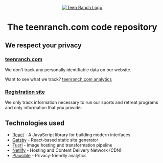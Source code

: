 <p align="center">
<a href="https://teenranch.com">
<img alt="Teen Ranch Logo" src="./src/components/Header/teenRanchLogo_lightBGR.svg" />
</a>
<h1 align="center">
The teenranch.com code repository
</h1>
</p>

## We respect your privacy

### [teenranch.com](https://teenranch.com)
We don't track any personally identifiable data on our website. 

Want to see what we track? [teenranch.com analytics](https://plausible.io/teenranch.com)

### [Registration site](https://register.trmanager.com)
We only track information necessary to run our sports and retreat programs and only information that you provide.

## Technologies used

* [React](https://reactjs.org) - A JavaScript library for building modern interfaces
* [Gatsby](https://gatsbyjs.com) - React-based static site generator
* [Tueri](https://tueri.io) - Image hosting and transformation pipeline
* [Netlify](https://www.netlify.com) - Hosting and Content Delivery Network (CDN)
* [Plausible](https://plausible.io) - Privacy-friendly analytics
